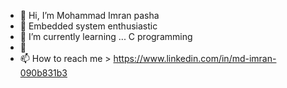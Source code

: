 - 👋 Hi, I’m Mohammad Imran pasha 
- 👀 Embedded system enthusiastic 
- 🌱 I’m currently learning ... C programming 
- 💞️ 
- 📫 How to reach me  > https://www.linkedin.com/in/md-imran-090b831b3

<!---

Embedded system enthusiastic 🧑‍💻🧑‍💻
embedded software engineer with a passion for developing innovative and efficient solutions for embedded systems.
Skilled in C and embedded C programming, real-time operating systems, and firmware development. experience in debugging and troubleshooting, as well as a strong understanding of hardware and software integration.
Proven track record of delivering projects on time and within budget. Strong problem-solving skills and the ability to work independently and in a team I am continuously seeking new challenges and opportunities to expand my skills and knowledge, and I am constantly seeking to improve my skills and stay current with the latest industry developments.



mdimran75/mdimran75 is a ✨ special ✨ repository because its `README.md` (this file) appears on your GitHub profile.
You can click the Preview link to take a look at your changes.
--->
